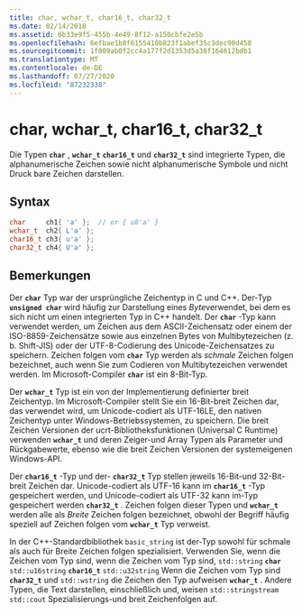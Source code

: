```yaml
---
title: char, wchar_t, char16_t, char32_t
ms.date: 02/14/2018
ms.assetid: 6b33e9f5-455b-4e49-8f12-a150cbfe2e5b
ms.openlocfilehash: 6efbae1b8f6155410b823f1abef35c3dec90d458
ms.sourcegitcommit: 1f009ab0f2cc4a177f2d1353d5a38f164612bdb1
ms.translationtype: MT
ms.contentlocale: de-DE
ms.lasthandoff: 07/27/2020
ms.locfileid: "87232338"
---
```

# <a name="char-wchar_t-char16_t-char32_t"></a>char, wchar_t, char16_t, char32_t

Die Typen **`char`** , **`wchar_t`** **`char16_t`** und **`char32_t`** sind integrierte Typen, die alphanumerische Zeichen sowie nicht alphanumerische Symbole und nicht Druck bare Zeichen darstellen.

## <a name="syntax"></a>Syntax

```cpp
char     ch1{ 'a' };  // or { u8'a' }
wchar_t  ch2{ L'a' };
char16_t ch3{ u'a' };
char32_t ch4{ U'a' };
```

## <a name="remarks"></a>Bemerkungen

Der **`char`** Typ war der ursprüngliche Zeichentyp in C und C++. Der-Typ **`unsigned char`** wird häufig zur Darstellung eines *Byte*verwendet, bei dem es sich nicht um einen integrierten Typ in C++ handelt. Der **`char`** -Typ kann verwendet werden, um Zeichen aus dem ASCII-Zeichensatz oder einem der ISO-8859-Zeichensätze sowie aus einzelnen Bytes von Multibytezeichen (z. b. Shift-JIS) oder der UTF-8-Codierung des Unicode-Zeichensatzes zu speichern. Zeichen folgen vom **`char`** Typ werden als *schmale* Zeichen folgen bezeichnet, auch wenn Sie zum Codieren von Multibytezeichen verwendet werden. Im Microsoft-Compiler **`char`** ist ein 8-Bit-Typ.

Der **`wchar_t`** Typ ist ein von der Implementierung definierter breit Zeichentyp. Im Microsoft-Compiler stellt Sie ein 16-Bit-breit Zeichen dar, das verwendet wird, um Unicode-codiert als UTF-16LE, den nativen Zeichentyp unter Windows-Betriebssystemen, zu speichern. Die breit Zeichen Versionen der ucrt-Bibliotheksfunktionen (Universal C Runtime) verwenden **`wchar_t`** und deren Zeiger-und Array Typen als Parameter und Rückgabewerte, ebenso wie die breit Zeichen Versionen der systemeigenen Windows-API.

Der **`char16_t`** -Typ und der- **`char32_t`** Typ stellen jeweils 16-Bit-und 32-Bit-breit Zeichen dar. Unicode-codiert als UTF-16 kann im **`char16_t`** -Typ gespeichert werden, und Unicode-codiert als UTF-32 kann im-Typ gespeichert werden **`char32_t`** . Zeichen folgen dieser Typen und **`wchar_t`** werden alle als *Breite* Zeichen folgen bezeichnet, obwohl der Begriff häufig speziell auf Zeichen folgen vom **`wchar_t`** Typ verweist.

In der C++-Standardbibliothek `basic_string` ist der-Typ sowohl für schmale als auch für Breite Zeichen folgen spezialisiert. Verwenden Sie, wenn die Zeichen vom Typ sind, wenn die Zeichen vom Typ sind, `std::string` **`char`** `std::u16string` **`char16_t`** `std::u32string` Wenn die Zeichen vom Typ sind **`char32_t`** und `std::wstring` die Zeichen den Typ aufweisen **`wchar_t`** . Andere Typen, die Text darstellen, einschließlich und, weisen `std::stringstream` `std::cout` Spezialisierungs-und breit Zeichenfolgen auf.
